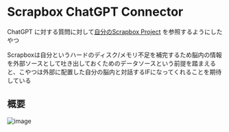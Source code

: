 # Scrapbox ChatGPT Connector

ChatGPT に対する質問に対して[自分のScrapbox Project](https://scrapbox.io/riku19981027-69787355) を参照するようにしたやつ

Scrapboxは自分というハードのディスク/メモリ不足を補完するため脳内の情報を外部ソースとして吐き出しておくためのデータソースという前提を踏まえると、こやつは外部に配置した自分の脳内と対話するIFになってくれることを期待している

## 概要
![image](https://user-images.githubusercontent.com/45778163/232238868-944df425-8f69-4652-bdcb-5378f642a64f.png)
